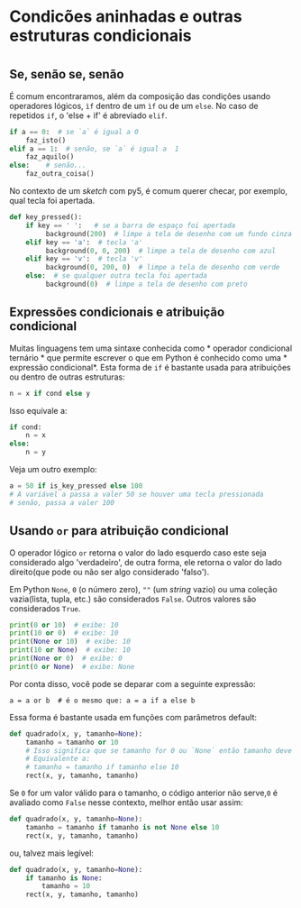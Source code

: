 # Condicões aninhadas e outras estruturas condicionais

<h1 id='toc'></h1>

## Se, senão se, senão

É comum encontraramos, além da composição das condições usando operadores lógicos, `ìf` dentro de um `ìf` ou de um `else`.
No caso de repetidos `if`, o 'else + if' é abreviado `elif`.

```python
if a == 0:  # se `a` é igual a 0
    faz_isto()
elif a == 1:  # senão, se `a` é igual a  1
    faz_aquilo()
else:    # senão...
    faz_outra_coisa()
```

No contexto de um *sketch* com py5, é comum querer checar, por exemplo, qual tecla foi apertada.

```python
def key_pressed():
    if key == ' ':   # se a barra de espaço foi apertada
         background(200)  # limpe a tela de desenho com um fundo cinza
    elif key == 'a':  # tecla 'a'
         background(0, 0, 200)  # limpe a tela de desenho com azul
    elif key == 'v':  # tecla 'v'
         background(0, 200, 0)  # limpe a tela de desenho com verde
    else:  # se qualquer outra tecla foi apertada
         background(0)  # limpe a tela de desenho com preto
```

## Expressões condicionais e atribuição condicional

Muitas linguagens tem uma sintaxe conhecida como * operador condicional ternário * que permite escrever o que em Python é conhecido como uma * expressão condicional*. Esta forma de `if` é bastante usada para atribuições ou dentro de outras estruturas:

```python
n = x if cond else y
```
Isso equivale a:

```python
if cond:
    n = x
else:
    n = y
```
Veja um outro exemplo:

```python
a = 50 if is_key_pressed else 100
# A variável a passa a valer 50 se houver uma tecla pressionada
# senão, passa a valer 100
```

## Usando `or` para atribuição condicional

O operador lógico `or` retorna o valor do lado esquerdo caso este seja considerado algo 'verdadeiro', de outra forma, ele retorna o valor do lado direito(que pode ou não ser algo considerado 'falso').

Em Python `None`, `0` (o número zero), `""` (um *string* vazio) ou uma coleção vazia(lista, tupla, etc.) são considerados `False`. Outros valores são considerados `True`.

```python
print(0 or 10)  # exibe: 10
print(10 or 0)  # exibe: 10
print(None or 10)  # exibe: 10
print(10 or None)  # exibe: 10
print(None or 0)  # exibe: 0
print(0 or None)  # exibe: None
```

Por conta disso, você pode se deparar com a seguinte expressão:

```
a = a or b  # é o mesmo que: a = a if a else b
```

Essa forma é bastante usada em funções com parâmetros default:

```python
def quadrado(x, y, tamanho=None):
    tamanho = tamanho or 10
    # Isso significa que se tamanho for 0 ou `None` então tamanho deve passar a valer 10:
    # Equivalente a:
    # tamanho = tamanho if tamanho else 10
    rect(x, y, tamanho, tamanho)
```

Se `0` for um valor válido para o tamanho, o código anterior não serve,`0` é avaliado como `False` nesse contexto, melhor então usar assim:

```python
def quadrado(x, y, tamanho=None):
    tamanho = tamanho if tamanho is not None else 10
    rect(x, y, tamanho, tamanho)
```

ou, talvez mais legível:

```python
def quadrado(x, y, tamanho=None):
    if tamanho is None:
        tamanho = 10
    rect(x, y, tamanho, tamanho)
```
